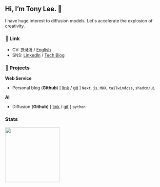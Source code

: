 ## Hi, I’m Tony Lee. 👋  

I have huge interest to diffusion models.
Let's accelerate the explosion of creativity.


### 🔗 Link

- CV: [한국어]() / [English]()
- SNS: [LinkedIn](https://www.linkedin.com/in/jyoung105) / [Tech Blog]()


### 🚀 Projects

**Web Service**

- Personal blog (**Github**) [ [link]() / [git]() ] `Next.js`, `MDX`, `tailwindcss`, `shadcn/ui`

**AI**

- Diffusion (**Github**) [ [link]() / [git]() ] `python`

### Stats

<img height="180em" align="center" src="https://github-readme-stats.vercel.app/api?username=jyoung105&hide=contribs,prs&count_private=true&show_icons=true&theme=gruvbox_light" />




<!--
**jyoung105/jyoung105** is a ✨ _special_ ✨ repository because its `README.md` (this file) appears on your GitHub profile.

Here are some ideas to get you started:

- 🔭 I’m currently working on ...
- 🌱 I’m currently learning ...
- 👯 I’m looking to collaborate on ...
- 🤔 I’m looking for help with ...
- 💬 Ask me about ...
- 📫 How to reach me: ...
- 😄 Pronouns: ...
- ⚡ Fun fact: ...
-->
